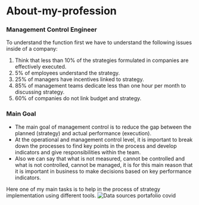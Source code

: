 # About-my-profession

<h3> Management Control Engineer </h3> 

To understand the function first  we have to understand the following issues inside of a company:
<ol>
  <li> Think that less than 10% of the strategies formulated in companies are effectively executed.</li>
  <li> 5% of employees understand the strategy.</li>
  <li> 25% of managers have incentives linked to strategy.</li>
  <li> 85% of management teams dedicate less than one hour per month to discussing strategy.</li>
  <li> 60% of companies do not link budget and strategy.</li>
  </ol>
 
 <h3> Main Goal </h3> 
<ul>   
<li>The main goal of management control is to reduce the gap between the planned (strategy) and actual performance (execution). </li>
<li> At the operational and management control level, it is important to break down the processes to find key points in the 
process and develop indicators and give responsibilities within the team. </li>
<li> Also we can say that what is not measured, cannot be controlled and what is not controlled, cannot be managed, 
     it is for this main reason that it is important in business to make decisions based on key performance indicators. </li>
  </ul>
  

Here one of my main tasks is to help in the process of strategy implementation using different tools.
![Data sources portafolio covid](https://user-images.githubusercontent.com/112581327/217890207-1fad060f-3a0f-4820-ab47-acb139528c8f.gif)
